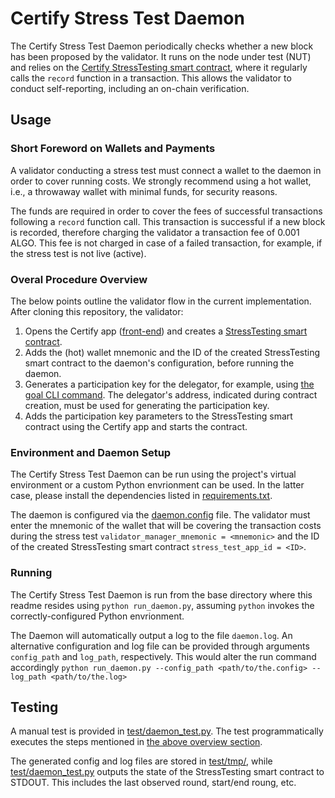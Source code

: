 # Certify Stress Test Daemon

The Certify Stress Test Daemon periodically checks whether a new block has been proposed by the validator. It runs on the node under test (NUT) and relies on the [Certify StressTesting smart contract](../certify-contracts/docs/stress_testing_specs.md), where it regularly calls the `record` function in a transaction. This allows the validator to conduct self-reporting, including an on-chain verification.



## Usage

### Short Foreword on Wallets and Payments

A validator conducting a stress test must connect a wallet to the daemon in order to cover running costs. We strongly recommend using a hot wallet, i.e., a throwaway wallet with minimal funds, for security reasons.

The funds are required in order to cover the fees of successful transactions following a `record` function call. This transaction is successful if a new block is recorded, therefore charging the validator a transaction fee of 0.001 ALGO. This fee is not charged in case of a failed transaction, for example, if the stress test is not live (active).


### Overal Procedure Overview

The below points outline the validator flow in the current implementation. 
After cloning this repository, the validator:
1. Opens the Certify app ([front-end](../front-end)) and creates a [StressTesting smart contract](../certify-contracts/docs/stress_testing_specs.md).
2. Adds the (hot) wallet mnemonic and the ID of the created StressTesting smart contract to the daemon's configuration, before running the daemon.
3. Generates a participation key for the delegator, for example, using [the goal CLI command](https://developer.algorand.org/docs/run-a-node/participate/generate_keys/). The delegator's address, indicated during contract creation, must be used for generating the participation key.
4. Adds the participation key parameters to the StressTesting smart contract using the Certify app and starts the contract.


### Environment and Daemon Setup

The Certify Stress Test Daemon can be run using the project's virtual environment or a custom Python envrionment can be used. In the latter case, please install the dependencies listed in [requirements.txt](requirements.txt).

The daemon is configured via the [daemon.config](daemon.config) file. The validator must enter the mnemonic of the wallet that will be covering the transaction costs during the stress test `validator_manager_mnemonic = <mnemonic>` and the ID of the created StressTesting smart contract `stress_test_app_id = <ID>`.


### Running

The Certify Stress Test Daemon is run from the base directory where this readme resides using `python run_daemon.py`, assuming `python` invokes the correctly-configured Python envrionment.

The Daemon will automatically output a log to the file `daemon.log`. An alternative configuration and log file can be provided through arguments `config_path` and `log_path`, respectively. This would alter the run command accordingly `python run_daemon.py --config_path <path/to/the.config> --log_path <path/to/the.log>`


## Testing

A manual test is provided in [test/daemon_test.py](./test/daemon_test.py). The test programmatically executes the steps mentioned in [the above overview section](#overal-procedure-overview).

The generated config and log files are stored in [test/tmp/](./test/tmp/), while [test/daemon_test.py](./test/daemon_test.py) outputs the state of the StressTesting smart contract to STDOUT. This includes the last observed round, start/end roung, etc.

